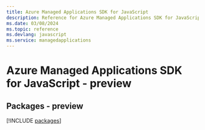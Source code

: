 ```yaml
---
title: Azure Managed Applications SDK for JavaScript
description: Reference for Azure Managed Applications SDK for JavaScript
ms.date: 03/08/2024
ms.topic: reference
ms.devlang: javascript
ms.service: managedapplications
---
```

# Azure Managed Applications SDK for JavaScript - preview
## Packages - preview
[!INCLUDE [packages](managed-applications-index.md)]